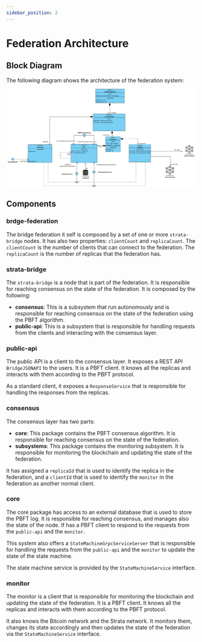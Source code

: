 ```yaml
---
sidebar_position: 2
---
```


# Federation Architecture

## Block Diagram

The following diagram shows the architecture of the federation system:

![Block Diagram](./assets/blockDiagram.svg) 

## Components

### brdge-federation

The bridge federation it self is composed by a set of one or more `strata-bridge`
nodes. It has also two properties: `clientCount` and `replicaCount`. The `clientCount`
is the number of clients that can connect to the federation. The `replicaCount` is the
number of replicas that the federation has.

### strata-bridge

The `strata-bridge` is a node that is part of the federation. It is responsible for
reaching consensus on the state of the federation. It is composed by the following:

- **consensus**: This is a subsystem that run autonomously and is responsible for
  reaching consensus on the state of the federation using the PBFT algorithm.
- **public-api**: This is a subsystem that is responsible for handling requests from
  the clients and interacting with the consensus layer.

### public-api

The public API is a client to the consensus layer. It exposes a REST API `BridgeJSONAPI` to the users.
It is a PBFT client. It knows all the replicas and interacts with them according
to the PBFT protocol.

As a standard client, it exposes a `ResponseService` that is responsible for handling
the responses from the replicas. 

### consensus

The consensus layer has two parts:

- **core**: This package contains the PBFT consensus algorithm. It is responsible for
  reaching consensus on the state of the federation.
- **subsystems**: This package contains the monitoring subsystem. It is responsible for
  monitoring the blockchain and updating the state of the federation.

It has assigned a `replicaId` that is used to identify the replica in the federation,
and a `clientId` that is used to identify the `monitor` in the federation as
another normal client.

### core

The core package has access to an external database that is used to store the
PBFT log. It is responsible for reaching consensus, and manages also
the state of the node. If has a PBFT client to respond to the requests from the
`public-api` and the `monitor`.	

This system also offers a `StateMachineGrpcServiceServer` that is responsible for
handling the requests from the `public-api` and the `monitor` to update the state
of the state machine.

The state machine service is provided by the `StateMachineService` interface.

### monitor


The monitor is a client that is responsible for monitoring the blockchain and updating
the state of the federation. It is a PBFT client. It knows all the replicas and interacts
with them according to the PBFT protocol.

It also knows the Bitcoin network and the Strata network. It monitors them,
changes its state accordingly and then updates the state of the federation
via the `StateMachineService` interface.